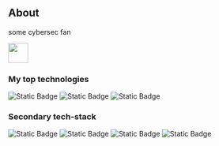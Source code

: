 ## About 

some cybersec fan

<img src="[https://media.giphy.com/media/vFKqnCdLPNOKc/giphy.gifhttps://disclaimer.org.au/media/pages/contents/marco-fusinato-desastres-invigilators-dispatch/invigilators-dispatch-four/4ee1707ddb-1676348626/gif3resized.gif](https://disclaimer.org.au/media/pages/contents/marco-fusinato-desastres-invigilators-dispatch/invigilators-dispatch-four/4ee1707ddb-1676348626/gif3resized.gif)" width="40" height="40" />



### My top technologies

![Static Badge](https://img.shields.io/badge/-C_language-%23A8B9CC?style=for-the-badge&logo=C&logoColor=%23A8B9CC&labelColor=%23ffffff)
![Static Badge](https://img.shields.io/badge/-Python-%233776AB?style=for-the-badge&logo=Python&logoColor=%233776AB&labelColor=%23ffffff)
![Static Badge](https://img.shields.io/badge/-Django-%23092E20?style=for-the-badge&logo=Django&logoColor=%23092E20&labelColor=%23ffffff)

### Secondary tech-stack 

![Static Badge](https://img.shields.io/badge/-Go-%2300ADD8?style=for-the-badge&logo=Go&logoColor=%2300ADD8&labelColor=%23ffffff)
![Static Badge](https://img.shields.io/badge/-JavaScript-%23F7DF1E?style=for-the-badge&logo=javascript&logoColor=%23F7DF1E&labelColor=%23000000)
![Static Badge](https://img.shields.io/badge/-HTML-%23E34F26?style=for-the-badge&logo=html5&logoColor=%23E34F26&labelColor=%23000000)
![Static Badge](https://img.shields.io/badge/-CSS-%231572B6?style=for-the-badge&logo=css3&logoColor=%231572B6&labelColor=%23000000)

